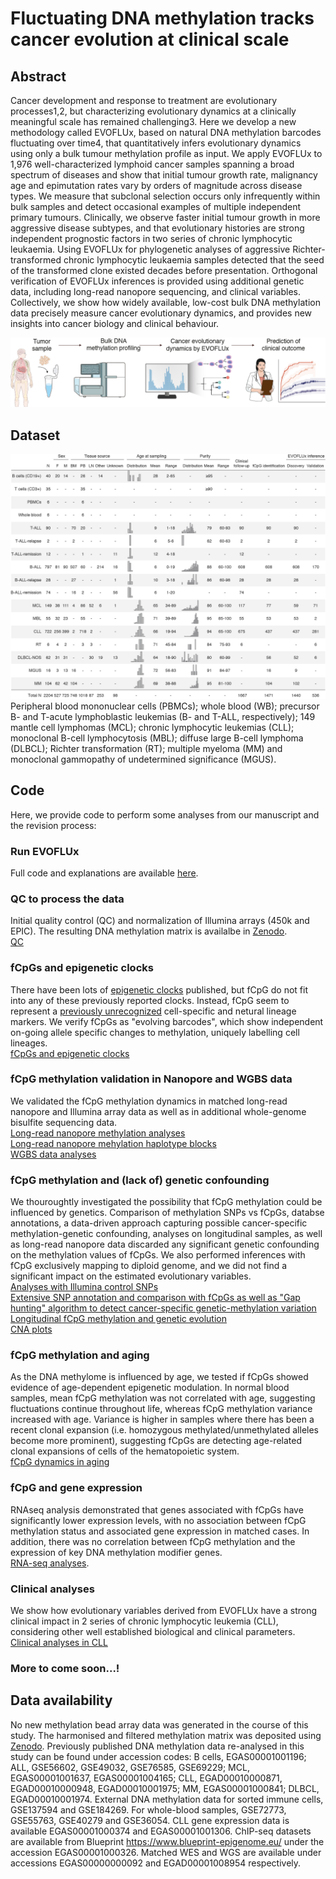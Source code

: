 # Fluctuating DNA methylation tracks cancer evolution at clinical scale

## Abstract
Cancer development and response to treatment are evolutionary processes1,2, but characterizing evolutionary dynamics at a clinically meaningful scale has remained challenging3. Here we develop a new methodology called EVOFLUx, based on natural DNA methylation barcodes fluctuating over time4, that quantitatively infers evolutionary dynamics using only a bulk tumour methylation profile as input. We apply EVOFLUx to 1,976 well-characterized lymphoid cancer samples spanning a broad spectrum of diseases and show that initial tumour growth rate, malignancy age and epimutation rates vary by orders of magnitude across disease types. We measure that subclonal selection occurs only infrequently within bulk samples and detect occasional examples of multiple independent primary tumours. Clinically, we observe faster initial tumour growth in more aggressive disease subtypes, and that evolutionary histories are strong independent prognostic factors in two series of chronic lymphocytic leukaemia. Using EVOFLUx for phylogenetic analyses of aggressive Richter-transformed chronic lymphocytic leukaemia samples detected that the seed of the transformed clone existed decades before presentation. Orthogonal verification of EVOFLUx inferences is provided using additional genetic data, including long-read nanopore sequencing, and clinical variables. Collectively, we show how widely available, low-cost bulk DNA methylation data precisely measure cancer evolutionary dynamics, and provides new insights into cancer biology and clinical behaviour.<br>

![](images/scheme.png)

## Dataset
![](images/Table.png)<br>
Peripheral blood mononuclear cells (PBMCs); whole blood (WB); precursor B- and T-acute lymphoblastic leukemias (B- and T-ALL, respectively); 149 mantle cell lymphomas (MCL); chronic lymphocytic leukemias (CLL); monoclonal B-cell lymphocytosis (MBL); diffuse large B-cell lymphoma (DLBCL); Richter transformation (RT); multiple myeloma (MM) and monoclonal gammopathy of undetermined significance (MGUS).

## Code
Here, we provide code to perform some analyses from our manuscript and the revision process:

### Run EVOFLUx
Full code and explanations are available [here](https://github.com/CalumGabbutt/evoflux).

### QC to process the data
Initial quality control (QC) and normalization of Illumina arrays (450k and EPIC). The resulting DNA methylation matrix is availalbe in [Zenodo](https://doi.org/10.5281/zenodo.15479736).<br>
[QC](https://duran-ferrerm.github.io/evoflux/QC_DNAme_arrays.v.4.1.html)

### fCpGs and epigenetic clocks
There have been lots of [epigenetic clocks](https://www.nature.com/articles/s41576-024-00807-w) published, but fCpG do not fit into any of these previously reported clocks. Instead, fCpG seem to represent a [previously unrecognized](https://www.nature.com/articles/s41587-021-01109-w) cell-specific and netural lineage markers. We verify fCpGs as "evolving barcodes", which show independent on-going allele specific changes to methylation, uniquely labelling cell lineages.<br>
[fCpGs and epigenetic clocks](https://duran-ferrerm.github.io/evoflux/fCpGs_epiclocks.html)

### fCpG methylation validation in Nanopore and WGBS data
We validated the fCpG methylation dynamics in matched long-read nanopore and Illumina array data as well as in additional whole-genome bisulfite sequencing data.<br>
[Long-read nanopore methylation analyses](https://duran-ferrerm.github.io/evoflux/Nanopore.html)<br>
[Long-read nanopore mehylation haplotype blocks](https://duran-ferrerm.github.io/evoflux/Nanopore_haplotypes.html)<br>
[WGBS data analyses](https://duran-ferrerm.github.io/evoflux/WGBS.html)

### fCpG methylation and (lack of) genetic confounding
We thouroughtly investigated the possibility that fCpG methylation could be influenced by genetics. Comparison of methylation SNPs vs fCpGs, databse annotations, a data-driven approach capturing possible cancer-specific methylation-genetic confounding, analyses on longitudinal samples, as well as long-read nanopore data discarded any significant genetic confounding on the methylation values of fCpGs. We also performed inferences with fCpG exclusively mapping to diploid genome, and we did not find a significant impact on the estimated evolutionary variables.<br>
[Analyses with Illumina control SNPs](https://duran-ferrerm.github.io/evoflux/Control_SNPs.html)<br>
[Extensive SNP annotation and comparison with fCpGs as well as "Gap hunting" algorithm to detect cancer-specific genetic-methylation variation](https://duran-ferrerm.github.io/evoflux/SNPs_vs_fCpGs.html)<br>
[Longitudinal fCpG methylation and genetic evolution](https://duran-ferrerm.github.io/evoflux/Data_source_Fig.4AB.html)<br>
[CNA plots](https://duran-ferrerm.github.io/evoflux/CNAs_plots.html)

### fCpG methylation and aging
As the DNA methylome is influenced by age, we tested if fCpGs showed evidence of age-dependent epigenetic modulation. In normal blood samples, mean fCpG methylation was not correlated with age, suggesting fluctuations continue throughout life, whereas fCpG methylation variance increased with age. Variance is higher in samples where there has been a recent clonal expansion (i.e. homozygous methylated/unmethylated alleles become more prominent), suggesting fCpGs are detecting age-related clonal expansions of cells of the hematopoietic system.<br>
[fCpG dynamics in aging](https://duran-ferrerm.github.io/evoflux/fCpGs_Aging.html)

### fCpG and gene expression
RNAseq analysis demonstrated that genes associated with fCpGs have significantly lower expression levels, with no association between fCpG methylation status and associated gene expression in matched cases. In addition, there was no correlation between fCpG methylation and the expression of key DNA methylation modifier genes.<br>
[RNA-seq analyses](https://duran-ferrerm.github.io/evoflux/Data_source_Fig.1G.html).

### Clinical analyses
We show how evolutionary variables derived from EVOFLUx have a strong clinical impact in 2 series of chronic lymphocytic leukemia (CLL), considering other well established biological and clinical parameters.<br>
[Clinical analyses in CLL](https://duran-ferrerm.github.io/evoflux/Data_source_Fig.5.html)

### More to come soon...!

## Data availability
No new methylation bead array data was generated in the course of this study. The harmonised and filtered methylation matrix was deposited using [Zenodo](https://doi.org/10.5281/zenodo.15479736).
Previously published DNA methylation data re-analysed in this study can be found under accession codes: 
B cells, EGAS00001001196; ALL, GSE56602, GSE49032, GSE76585, GSE69229; MCL, EGAS00001001637, EGAS00001004165; CLL, EGAD00010000871, EGAD00010000948, EGAD00010001975; MM, EGAS00001000841; DLBCL, EGAD00010001974. External DNA methylation data for sorted immune cells, GSE137594 and GSE184269. For whole-blood samples, GSE72773, GSE55763, GSE40279 and GSE36054.
CLL gene expression data is available EGAS00001000374 and EGAS00001001306. 
ChIP-seq datasets are available from Blueprint https://www.blueprint-epigenome.eu/ under the accession EGAS00001000326. 
Matched WES and WGS are available under accessions EGAS00000000092 and EGAD00001008954 respectively.
